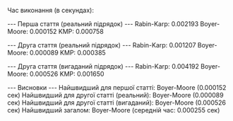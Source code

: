 Час виконання (в секундах):

--- Перша стаття (реальний підрядок) ---
Rabin-Karp: 0.002193
Boyer-Moore: 0.000152
KMP: 0.000758

--- Друга стаття (реальний підрядок) ---
Rabin-Karp: 0.001207
Boyer-Moore: 0.000089
KMP: 0.000385

--- Друга стаття (вигаданий підрядок) ---
Rabin-Karp: 0.004192
Boyer-Moore: 0.000526
KMP: 0.001650

--- Висновки ---
Найшвидший для першої статті: Boyer-Moore (0.000152 сек)
Найшвидший для другої статті (реальний): Boyer-Moore (0.000089 сек)
Найшвидший для другої статті (вигаданий): Boyer-Moore (0.000526 сек)
Найшвидший загалом: Boyer-Moore (середній час: 0.000255 сек)
